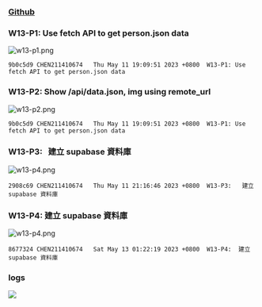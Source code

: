 ### [Github](https://github.com/CHEN211410674/1112-1N-js-demo-211410674.git)

### W13-P1: Use fetch API to get person.json data

![w13-p1.png](https://sgtwgxsjtbibcbrzrfra.supabase.co/storage/v1/object/public/demo-74/md_1N_img/w13-p1.png)

```
9b0c5d9 CHEN211410674   Thu May 11 19:09:51 2023 +0800  W13-P1: Use fetch API to get person.json data
```

### W13-P2: Show /api/data.json, img using remote_url

![w13-p2.png](https://sgtwgxsjtbibcbrzrfra.supabase.co/storage/v1/object/public/demo-74/md_1N_img/w13-p2.png)

```
9b0c5d9 CHEN211410674   Thu May 11 19:09:51 2023 +0800  W13-P1: Use fetch API to get person.json data
```

### W13-P3:   建立 supabase 資料庫

![w13-p4.png](https://sgtwgxsjtbibcbrzrfra.supabase.co/storage/v1/object/public/demo-74/md_1N_img/w13-p3.png)

```
2908c69 CHEN211410674   Thu May 11 21:16:46 2023 +0800  W13-P3:   建立 supabase 資料庫
```

### W13-P4: 建立 supabase 資料庫

![w13-p4.png](<https://sgtwgxsjtbibcbrzrfra.supabase.co/storage/v1/object/public/demo-74/md_1N_img/w13-p4%20(1).png>)

```
8677324 CHEN211410674   Sat May 13 01:22:19 2023 +0800  W13-P4:  建立 supabase 資料庫
```

### logs
![](https://sgtwgxsjtbibcbrzrfra.supabase.co/storage/v1/object/public/demo-74/md_1N_img/all%20logs%20(1).png)
